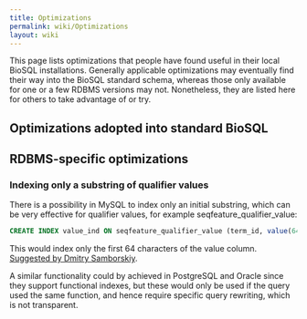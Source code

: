 ```yaml
---
title: Optimizations
permalink: wiki/Optimizations
layout: wiki
---
```


This page lists optimizations that people have found useful in their
local BioSQL installations. Generally applicable optimizations may
eventually find their way into the BioSQL standard schema, whereas those
only available for one or a few RDBMS versions may not. Nonetheless,
they are listed here for others to take advantage of or try.

Optimizations adopted into standard BioSQL
------------------------------------------

RDBMS-specific optimizations
----------------------------

### Indexing only a substring of qualifier values

There is a possibility in MySQL to index only an initial substring,
which can be very effective for qualifier values, for example
seqfeature\_qualifier\_value:

``` sql
CREATE INDEX value_ind ON seqfeature_qualifier_value (term_id, value(64));
```

This would index only the first 64 characters of the value column.
[Suggested by Dmitry
Samborskiy](http://lists.open-bio.org/pipermail/biosql-l/2007-March/001064.html).

A similar functionality could by achieved in PostgreSQL and Oracle since
they support functional indexes, but these would only be used if the
query used the same function, and hence require specific query
rewriting, which is not transparent.
